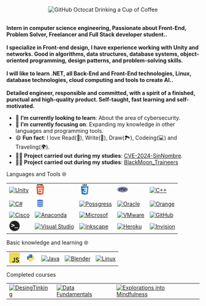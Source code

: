 <div>
    <div align=center>
        <img src="https://github.com/Anet450/Anet450/assets/92694028/521d0889-a8dd-476a-a91f-b2f1a7cd7b89" alt="GitHub Octocat Drinking a Cup of Coffee" height="200">
    </div>
    <div align=left>
        <br>
        <p>
            <strong>
               Intern in computer science engineering, Passionate about Front-End, Problem Solver, Freelancer and Full Stack developer student..<br><br>
                I specialize in Front-end design, I have experience working with Unity and networks. Good in algorithms, data structures, database systems, object-oriented programming, design patterns, and problem-solving skills.<br><br>
                I will like to learn .NET, all Back-End and Front-End technologies, Linux, database technologies, cloud computing and tools to create AI..<br><br>
                Detailed engineer, responsible and committed, with a spirit of a finished, punctual and high-quality product. Self-taught, fast learning and self-motivated.
            </strong>
        </p>
        <ul>
            <li>🌱 <b>I’m currently  looking to learn</b>: About the area of ​​cybersecurity.</li>
            <li>🎯 <b>I’m currently focusing on</b>: Expanding my knowledge in other languages ​​and programming tools.</li>
            <li>😄 <b>Fun fact</b>: I love Read(📖), Write(📝), Draw(🏞️), Codeing(💻) and Traveling(🌍).</li>
            <li>👨‍💻 <b>Project carried out during my studies</b>: <a href="https://github.com/Anet450/Proyecto-Modular-2024"> CVE-2024-SinNombre</a>.</li>
            <li>👨‍💻 <b>Project carried out during my studies</b>: <a href= "https://github.com/Anet450/BlackMoon_Trainess"> BlackMoon_Traineers</a></li>
        </ul>
    </div>
 Languages and Tools 🌐
 <table>
    <tbody>
        <tr>
            <td><a href="#"><img alt="Unity" title="Unity" height="28px"
                        src="https://github.com/Anet450/Anet450/assets/92694028/87b44282-f2bf-4a1f-b2f7-53f8651c1b3d" /></a>
            </td>
            <td><a href="#"><img alt="HTML5" title="HTML5" height="28px"
                        src="https://raw.githubusercontent.com/github/explore/80688e429a7d4ef2fca1e82350fe8e3517d3494d/topics/html/html.png" /></a>
            </td>
            <td><a href="#"><img alt="CSS3" title="CSS3" height="28px"
                        src="https://raw.githubusercontent.com/github/explore/80688e429a7d4ef2fca1e82350fe8e3517d3494d/topics/css/css.png" /></a>
            </td>
            <td><a href="#"><img alt="PHP" title="PHP" height="28px"
                        src="https://raw.githubusercontent.com/github/explore/80688e429a7d4ef2fca1e82350fe8e3517d3494d/topics/php/php.png" /></a>
            </td>
            <td><a href="#"><img alt="C++" title="C++" height="28px"
                        src="https://img.icons8.com/color/48/000000/c-plus-plus-logo.png" /></a></td>
            </td>
        </tr>
        <tr>
            <td><a href="#"><img alt="C#" title="C#" height="28px"
                        src="https://img.icons8.com/color/48/000000/c-sharp-logo.png" /></a></td>
            <td><a href="#"><img alt="SQL" title="SQL" height="28px"
                        src="https://raw.githubusercontent.com/github/explore/80688e429a7d4ef2fca1e82350fe8e3517d3494d/topics/sql/sql.png" /></a>
            </td>
            <td><a href="#"><img alt="Possgress" title="Possgress" height="28px"
                        src="https://github.com/Anet450/Anet450/assets/92694028/0e13bd5b-a355-4759-af90-c9e28a482329" /></a></td>
            <td><a href="#"><img alt="Oracle" title="Oracle" height="28px"
                        src="https://github.com/Anet450/Anet450/assets/92694028/1e9fb39e-e932-494c-9a95-7a16d4ac7cb7" /></a></td>
            <td><a href="#"><img alt="Orange" title="Orange" height="28px"
                        src="https://github.com/Anet450/Anet450/assets/92694028/ce3b391d-42ae-48ca-87d3-1098d8f2a14c" /></a></td>
        </tr>
        <tr>
            <td><a href="#"><img alt="Cisco" title="Cisco" height="28px"
                        src="https://github.com/Anet450/Anet450/assets/92694028/dd69c098-d3fd-4cdf-82e8-d48541e5737e" /></a>
            </td>
            <td><a href="#"><img alt="Anaconda" title="Anaconda" height="28px"
                        src="https://github.com/Anet450/Anet450/assets/92694028/cfbfddd6-5951-44e0-9b24-001569c307f0" /></a>
            </td>
            <td><a href="#"><img alt="Microsof" title="Office Microsof" height="28px"
                        src="https://github.com/Anet450/Anet450/assets/92694028/e5994c20-ffaa-4e7d-99a2-eb9c6e045e99" /></a></td>
            <td><a href="#"><img alt="VMware" title="VMware Workstation" height="28px"
                        src="https://github.com/Anet450/Anet450/assets/92694028/d680d3e7-321c-4ccb-bc05-db177dfdf6cb" /></a></td>
            <td><a href="#"><img alt="GitHub" title="GitHub" height="28px"
                        src="https://i.imgur.com/DZgetVv.png" /></a>
            </td>
        </tr>
        <tr>
            <td><a href="#"><img alt="Terminal" title="Terminal" height="28px"
                        src="https://raw.githubusercontent.com/github/explore/80688e429a7d4ef2fca1e82350fe8e3517d3494d/topics/terminal/terminal.png" /></a>
            </td>
            <td><a href="#"><img alt="Visual Studio" title="Visual Studio Code" height="28px"
                        src="https://img.icons8.com/fluent/48/000000/visual-studio-code-2019.png" /></a></td>
            <td><a href="#"><img alt="inkscape" title="inkscape" height="28px"
                        src="https://github.com/Anet450/Anet450/assets/92694028/6a13be5e-e969-49a6-8444-b83c27b74787" /></a></td>
            <td><a href="#"><img alt="Heroku" title="Heroku" height="28px"
                        src="https://img.icons8.com/color/48/000000/heroku.png" /></a></td>
            <td><a href="#"><img alt="Invision" title="Invision" height="28px"
                        src="https://github.com/Anet450/Anet450/assets/92694028/6338dc0e-9b09-4a40-8fb2-b93a3cf85c74" /></a></td>
        </tr>
    </tbody>
</table>
Basic knowledge and learning 🌐
     <table>
    <tbody>
        <tr>
            <td><a href="#"><img alt="JavaScript" title="JavaScript" height="28px"
                        src="https://raw.githubusercontent.com/github/explore/80688e429a7d4ef2fca1e82350fe8e3517d3494d/topics/javascript/javascript.png" /></a>
            </td>
            <td><a href="#"><img alt="Python" title="Python" height="28px"
                        src="https://raw.githubusercontent.com/github/explore/80688e429a7d4ef2fca1e82350fe8e3517d3494d/topics/python/python.png" /></a>
            </td>
            <td><a href="#"><img alt="Java" title="Java" height="28px"
                        src="https://img.icons8.com/color/48/000000/java-coffee-cup-logo.png" /></a></td>
            <td><a href="#"><img alt="Blender" title="Blender" height="28px"
                        src="https://github.com/Anet450/Anet450/assets/92694028/8672db1d-38be-421d-b437-cc0b7fedf880" /></a>
            </td>
            <td><a href="#"><img alt="Linux" title="Linux server" height="28px"
                        src="https://github.com/Anet450/Anet450/assets/92694028/e6ac9163-6d04-44be-859e-22539ae65878" /></a></td>
            </td>
        </tr>
    </tbody>
</table>
Completed courses
    <table>
    <tbody>
        <tr>
            <td><a href="#"><img alt="DesingTinking" title="DesingTinking" height="40px"
                        src="https://github.com/Anet450/Anet450/assets/92694028/6c9abf00-e970-4726-ad19-85dbe103df7d" /></a>
            </td>
            <td><a href="#"><img alt="Data Fundamentals" title="Data Fundamentals" height="40px"
                        src="https://github.com/Anet450/Anet450/assets/92694028/82d25544-e867-4a53-8c36-6f845c25761e" /></a>
            </td>
            <td><a href="#"><img alt="Explorations into Mindfulness" title="Explorations into Mindfulness" height="40px"
                        src="https://github.com/Anet450/Anet450/assets/92694028/07fdff84-88a6-48a5-9370-0c8af19fe35d" /></a></td>
        </tr>
    </tbody>
</table>

